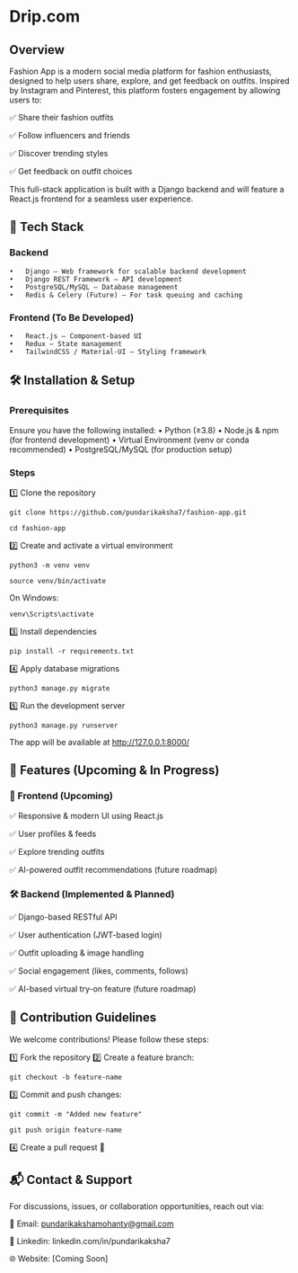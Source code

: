 # Drip.com

## Overview

Fashion App is a modern social media platform for fashion enthusiasts, designed to help users share, explore, and get feedback on outfits. Inspired by Instagram and Pinterest, this platform fosters engagement by allowing users to:

✅ Share their fashion outfits

✅ Follow influencers and friends

✅ Discover trending styles

✅ Get feedback on outfit choices

This full-stack application is built with a Django backend and will feature a React.js frontend for a seamless user experience.


## 🚀 Tech Stack

### Backend
	•	Django – Web framework for scalable backend development
	•	Django REST Framework – API development
	•	PostgreSQL/MySQL – Database management
	•	Redis & Celery (Future) – For task queuing and caching

### Frontend (To Be Developed)
	•	React.js – Component-based UI
	•	Redux – State management
	•	TailwindCSS / Material-UI – Styling framework


## 🛠️ Installation & Setup

### Prerequisites

Ensure you have the following installed:
	•	Python (≥3.8)
	•	Node.js & npm (for frontend development)
	•	Virtual Environment (venv or conda recommended)
	•	PostgreSQL/MySQL (for production setup)

### Steps

1️⃣ Clone the repository

```shell
git clone https://github.com/pundarikaksha7/fashion-app.git
```

```shell
cd fashion-app
```

2️⃣ Create and activate a virtual environment

```shell 
python3 -m venv venv
```

```shell
source venv/bin/activate
```  

On Windows: 
```shell 
venv\Scripts\activate
```

3️⃣ Install dependencies

```shell
pip install -r requirements.txt
```

4️⃣ Apply database migrations

```shell
python3 manage.py migrate
```

5️⃣ Run the development server

```shell
python3 manage.py runserver
```

The app will be available at http://127.0.0.1:8000/


## 🔮 Features (Upcoming & In Progress)

### 🎨 Frontend (Upcoming)

✅ Responsive & modern UI using React.js

✅ User profiles & feeds

✅ Explore trending outfits

✅ AI-powered outfit recommendations (future roadmap)

### 🛠 Backend (Implemented & Planned)

✅ Django-based RESTful API

✅ User authentication (JWT-based login)

✅ Outfit uploading & image handling

✅ Social engagement (likes, comments, follows)

✅ AI-based virtual try-on feature (future roadmap)



## 📜 Contribution Guidelines

We welcome contributions! Please follow these steps:

1️⃣ Fork the repository
2️⃣ Create a feature branch:

```shell
git checkout -b feature-name
```

3️⃣ Commit and push changes:

```shell
git commit -m "Added new feature"
```

```shell
git push origin feature-name
```

4️⃣ Create a pull request 🚀


## 📬 Contact & Support

For discussions, issues, or collaboration opportunities, reach out via:

📩 Email: pundarikakshamohanty@gmail.com

📢 Linkedin: linkedin.com/in/pundarikaksha7

🌐 Website: [Coming Soon]

